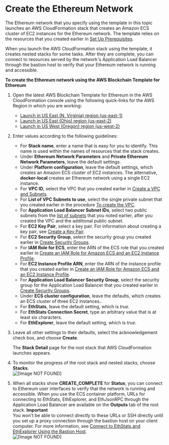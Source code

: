 # Create the Ethereum Network<a name="blockchain-templates-create-stack"></a>

The Ethereum network that you specify using the template in this topic launches an AWS CloudFormation stack that creates an Amazon ECS cluster of EC2 instances for the Ethereum network\. The template relies on the resources that you created earlier in [Set Up Prerequisites](blockchain-template-getting-started-prerequisites.md)\.

When you launch the AWS CloudFormation stack using the template, it creates nested stacks for some tasks\. After they are complete, you can connect to resources served by the network's Application Load Balancer through the bastion host to verify that your Ethereum network is running and accessible\.

**To create the Ethereum network using the AWS Blockchain Template for Ethereum**

1. Open the latest AWS Blockchain Template for Ethereum in the AWS CloudFormation console using the following quick\-links for the AWS Region in which you are working:
   + [Launch in US East \(N\. Virginia\) region \(us\-east\-1\)](https://us-east-1.console.aws.amazon.com/cloudformation/home?region=us-east-1#/stacks/create/review?templateURL=https://aws-blockchain-templates-us-east-1.s3.us-east-1.amazonaws.com/ethereum/templates/latest/ethereum-network.template.yaml)
   + [Launch in US East \(Ohio\) region \(us\-east\-2\)](https://us-east-2.console.aws.amazon.com/cloudformation/home?region=us-east-2#/stacks/create/review?templateURL=https://aws-blockchain-templates-us-east-2.s3.us-east-2.amazonaws.com/ethereum/templates/latest/ethereum-network.template.yaml)
   + [Launch in US West \(Oregon\) region \(us\-west\-2\)](https://us-west-2.console.aws.amazon.com/cloudformation/home?region=us-west-2#/stacks/create/review?templateURL=https://aws-blockchain-templates-us-west-2.s3.us-west-2.amazonaws.com/ethereum/templates/latest/ethereum-network.template.yaml)

1. Enter values according to the following guidelines:
   + For **Stack name**, enter a name that is easy for you to identify\. This name is used within the names of resources that the stack creates\.
   + Under **Ethereum Network Parameters** and **Private Ethereum Network Parameters**, leave the default settings\.
   + Under **Platform configuration**, leave the default settings, which creates an Amazon ECS cluster of EC2 instances\. The alternative, **docker\-local** creates an Ethereum network using a single EC2 instance\.
   + For **VPC ID**, select the VPC that you created earlier in [Create a VPC and Subnets](blockchain-template-getting-started-prerequisites.md#blockchain-templates-create-a-vpc)\.
   + For **List of VPC Subnets to use**, select the single private subnet that you created earlier in the procedure [To create the VPC](blockchain-template-getting-started-prerequisites.md#create-vpc-procedure)\.
   + For **Application Load Balancer Subnet IDs**, select two public subnets from the [list of subnets](blockchain-template-getting-started-prerequisites.md#list-of-subnets) that you noted earlier, after you created the VPC and the additional public subnet\.
   + For **EC2 Key Pair**, select a key pair\. For information about creating a key pair, see [Create a Key Pair](blockchain-templates-setting-up.md#blockchain-templates-create-a-key-pair)\.
   + For **EC2 Security Group**, select the security group you created earlier in [Create Security Groups](blockchain-template-getting-started-prerequisites.md#blockchain-templates-create-security-group)\.
   + For **IAM Role for ECS**, enter the ARN of the ECS role that you created earlier in [Create an IAM Role for Amazon ECS and an EC2 Instance Profile](blockchain-template-getting-started-prerequisites.md#blockchain-templates-iam-roles)\.
   + For **EC2 Instance Profile ARN**, enter the ARN of the instance profile that you created earlier in [Create an IAM Role for Amazon ECS and an EC2 Instance Profile](blockchain-template-getting-started-prerequisites.md#blockchain-templates-iam-roles)\.
   + For **Application Load Balancer Security Group**, select the security group for the Application Load Balancer that you created earlier in [Create Security Groups](blockchain-template-getting-started-prerequisites.md#blockchain-templates-create-security-group)\.
   + Under **ECS cluster configuration**, leave the defaults, which creates an ECS cluster of three EC2 instances\.\.
   + For **EthStats**, leave the default setting, which is *true*\.
   + For **EthStats Connection Secret**, type an arbitrary value that is at least six characters\.
   + For **EthExplorer**, leave the default setting, which is *true*\.

1. Leave all other settings to their defaults, select the acknowledgement check box, and choose **Create**\.

   The **Stack Detail** page for the root stack that AWS CloudFormation launches appears\.

1. To monitor the progress of the root stack and nested stacks, choose **Stacks**\.  
![\[Image NOT FOUND\]](http://docs.aws.amazon.com/blockchain-templates/latest/developerguide/images/choose-stacks.png)

1. When all stacks show **CREATE\_COMPLETE** for **Status**, you can connect to Ethereum user interfaces to verify that the network is running and accessible\. When you use the ECS container platform, URLs for connecting to EthStats, EthExplorer, and EthJsonRPC through the Application Load Balancer are available on the **Outputs** tab of the root stack\.
**Important**  
You won't be able to connect directly to these URLs or SSH directly until you set up a proxy connection through the bastion host on your client computer\. For more information, see [Connect to EthStats and EthExplorer Using the Bastion Host](blockchain-bastion-host-connect.md)\.  
![\[Image NOT FOUND\]](http://docs.aws.amazon.com/blockchain-templates/latest/developerguide/images/stack-urls.png)